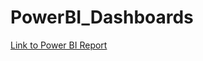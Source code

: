 # PowerBI_Dashboards

[Link to Power BI Report](https://app.powerbi.com/view?r=eyJrIjoiYzU5MWUzZWUtMGRjYS00YTk5LTk2YWItZTQ0NjRmNTEwYTlkIiwidCI6IjhjZjkwNWI3LTQwNGQtNDM1ZS1hYzc3LTkwYzQ4N2Y4M2Q2YSIsImMiOjZ9)
